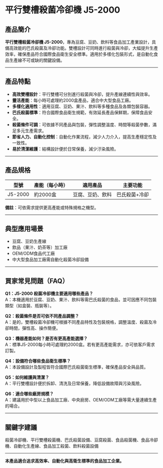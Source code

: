 # 平行雙槽殺菌冷卻機 J5-2000

## 產品簡介

**平行雙槽殺菌冷卻機 J5-2000**，專為豆腐、豆奶、飲料等食品加工產業設計，具備高效能的巴氏殺菌及冷卻功能。雙槽設計可同時進行殺菌與冷卻，大幅提升生產效率，確保產品符合國際食品衛生安全標準。適用於多樣化包裝形式，是自動化食品生產線不可或缺的關鍵設備。

---

## 產品特點

- **高效雙槽設計**：平行雙槽可分別進行殺菌與冷卻，提升產線連續性與效率。
- **靈活產能**：每小時可處理約2000盒產品，適合中大型食品工廠。
- **多樣化適用性**：適用豆腐、豆奶、果汁、飲料等多種食品及各類包裝容器。
- **巴氏殺菌標準**：符合國際食品衛生規範，有效延長產品保鮮期，保障食品安全。
- **殺菌條件可調**：可依據不同產品與包裝，彈性調整溫度、時間等殺菌參數，滿足多元生產需求。
- **節省人力、自動化控制**：自動化作業流程，減少人力介入，提高生產穩定性及一致性。
- **易於清潔維護**：結構設計便於日常保養，減少汙染風險。

---

## 產品規格

| 型號         | 產能（每小時） | 適用產品         | 主要功能         |
| ------------ | -------------- | ---------------- | ---------------- |
| J5-2000      | 約2000盒       | 豆腐、豆奶、飲料 | 巴氏殺菌+冷卻    |

**備註**：可依需求提供更高產能或特殊規格之機型。

---

## 典型應用場景

- 豆腐、豆奶生產線
- 飲品（果汁、奶茶等）加工廠
- OEM/ODM食品代工廠
- 中大型食品加工廠需自動化殺菌冷卻設備

---

## 買家常見問題（FAQ）

**Q1：J5-2000 殺菌冷卻機主要適用哪些產品？**  
A：本機適用於豆腐、豆奶、果汁、飲料等需巴氏殺菌的食品，並可因應不同包裝類型（如盒裝、瓶裝等）。

**Q2：殺菌條件是否可依不同產品調整？**  
A：是的，雙槽殺菌冷卻機可根據不同產品特性及包裝規格，調整溫度、殺菌及冷卻時間，彈性高、操作簡便。

**Q3：機器產能如何？是否有更高產能選擇？**  
A：標準J5-2000每小時可處理約2000盒。若有更高產能需求，亦可依客戶需求訂製。

**Q4：設備符合哪些食品衛生標準？**  
A：本設備設計及製程皆符合國際巴氏殺菌衛生標準，確保產品安全與品質。

**Q5：如何維護與清潔？**  
A：平行雙槽設計便於拆卸、清洗及日常保養，降低設備故障與污染風險。

**Q6：適合哪些廠房規模？**  
A：建議用於中型以上食品加工廠、中央廚房、OEM/ODM工廠等需大量連續生產的場合。

---

## 關鍵字建議

殺菌冷卻機、平行雙槽殺菌機、巴氏殺菌設備、豆腐殺菌、食品殺菌機、食品冷卻機、自動化生產線、食品加工殺菌、飲料殺菌設備

---

**本產品適合追求高效率、自動化與高衛生標準的食品加工企業。**
